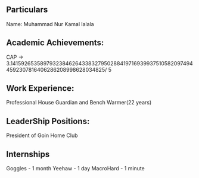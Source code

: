 ## Particulars
Name: Muhammad Nur Kamal
lalala

## Academic Achievements:
CAP -> 3.141592653589793238462643383279502884197169399375105820974944592307816406286208998628034825/ 5

## Work Experience:
Professional House Guardian and Bench Warmer(22 years)

## LeaderShip Positions:
President of Goin Home Club

## Internships
Goggles - 1 month
Yeehaw - 1 day
MacroHard - 1 minute
